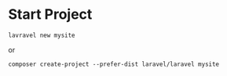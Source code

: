 # Start Project

```shell
lavravel new mysite
```

or 

```shell
composer create-project --prefer-dist laravel/laravel mysite
```

